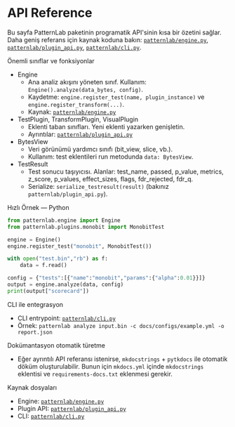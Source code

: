 # API Reference

Bu sayfa PatternLab paketinin programatik API'sinin kısa bir özetini sağlar. Daha geniş referans için kaynak koduna bakın: [`patternlab/engine.py`](patternlab/engine.py:1), [`patternlab/plugin_api.py`](patternlab/plugin_api.py:1), [`patternlab/cli.py`](patternlab/cli.py:1).

Önemli sınıflar ve fonksiyonlar
- Engine
  - Ana analiz akışını yöneten sınıf. Kullanım: `Engine().analyze(data_bytes, config)`.
  - Kaydetme: `engine.register_test(name, plugin_instance)` ve `engine.register_transform(...)`.
  - Kaynak: [`patternlab/engine.py`](patternlab/engine.py:1)
- TestPlugin, TransformPlugin, VisualPlugin
  - Eklenti taban sınıfları. Yeni eklenti yazarken genişletin.
  - Ayrıntılar: [`patternlab/plugin_api.py`](patternlab/plugin_api.py:1)
- BytesView
  - Veri görünümü yardımcı sınıfı (bit_view, slice, vb.).
  - Kullanım: test eklentileri run metodunda `data: BytesView`.
- TestResult
  - Test sonucu taşıyıcısı. Alanlar: test_name, passed, p_value, metrics, z_score, p_values, effect_sizes, flags, fdr_rejected, fdr_q.
  - Serialize: `serialize_testresult(result)` (bakınız `patternlab/plugin_api.py`).

Hızlı Örnek — Python
```python
from patternlab.engine import Engine
from patternlab.plugins.monobit import MonobitTest

engine = Engine()
engine.register_test("monobit", MonobitTest())

with open("test.bin","rb") as f:
    data = f.read()

config = {"tests":[{"name":"monobit","params":{"alpha":0.01}}]}
output = engine.analyze(data, config)
print(output["scorecard"])
```

CLI ile entegrasyon
- CLI entrypoint: [`patternlab/cli.py`](patternlab/cli.py:1)
- Örnek: `patternlab analyze input.bin -c docs/configs/example.yml -o report.json`

Dokümantasyon otomatik türetme
- Eğer ayrıntılı API referansı istenirse, `mkdocstrings` + `pytkdocs` ile otomatik döküm oluşturulabilir. Bunun için `mkdocs.yml` içinde `mkdocstrings` eklentisi ve `requirements-docs.txt` eklenmesi gerekir.

Kaynak dosyaları
- Engine: [`patternlab/engine.py`](patternlab/engine.py:1)
- Plugin API: [`patternlab/plugin_api.py`](patternlab/plugin_api.py:1)
- CLI: [`patternlab/cli.py`](patternlab/cli.py:1)